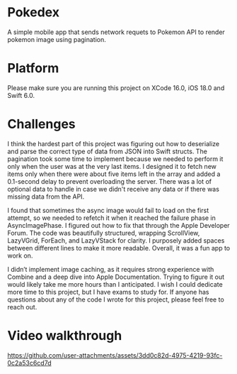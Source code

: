 # Pokedex
A simple mobile app that sends network requets to Pokemon API to render pokemon image using pagination.

# Platform
Please make sure you are running this project on XCode 16.0, iOS 18.0 and Swift 6.0.

# Challenges 
I think the hardest part of this project was figuring out how to deserialize and parse the correct type of data from JSON into Swift structs. The pagination took some time to implement because we needed to perform it only when the user was at the very last items. I designed it to fetch new items only when there were about five items left in the array and added a 0.1-second delay to prevent overloading the server. There was a lot of optional data to handle in case we didn't receive any data or if there was missing data from the API.

I found that sometimes the async image would fail to load on the first attempt, so we needed to refetch it when it reached the failure phase in AsyncImagePhase. I figured out how to fix that through the Apple Developer Forum. The code was beautifully structured, wrapping ScrollView, LazyVGrid, ForEach, and LazyVStack for clarity. I purposely added spaces between different lines to make it more readable. Overall, it was a fun app to work on.

I didn’t implement image caching, as it requires strong experience with Combine and a deep dive into Apple Documentation. Trying to figure it out would likely take me more hours than I anticipated. I wish I could dedicate more time to this project, but I have exams to study for. If anyone has questions about any of the code I wrote for this project, please feel free to reach out.


# Video walkthrough

https://github.com/user-attachments/assets/3dd0c82d-4975-4219-93fc-0c2a53c6cd7d

